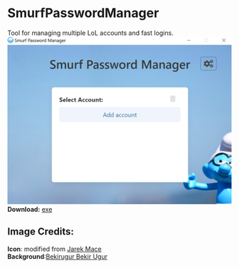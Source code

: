 # SmurfPasswordManager
Tool for managing multiple LoL accounts and fast logins.
![screenshot](https://raw.githubusercontent.com/MatteoPrampolini/SmurfPasswordManager/images/main_window.png)
**Download:** [exe](https://github.com/MatteoPrampolini/SmurfPasswordManager/releases/latest)
## Image Credits:
**Icon**: modified from [Jarek Mace](https://dribbble.com/shots/14735174-Smurf)\
**Background**:[Bekirugur Bekir Ugur](https://www.dreamstime.com/editorial-photography-brainy-smurf-background-sheep-pattern-colours-foreigner-colourful-reflexion-black-red-yellow-blue-smurfs-image99345677)
